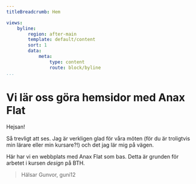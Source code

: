 ```yaml
---
titleBreadcrumb: Hem

views:
    byline:
        region: after-main
        template: default/content
        sort: 1
        data:
            meta:
                type: content
                route: block/byline
...
```


Vi lär oss göra hemsidor med Anax Flat
===============================

Hejsan!

Så trevligt att ses. Jag är verkligen glad för våra möten (för du är troligtvis min lärare eller min kursare?!) och det jag lär mig på vägen.

Här har vi en webbplats med Anax Flat som bas. Detta är grunden för arbetet i kursen *design* på BTH. 

> Hälsar Gunvor, guni12

